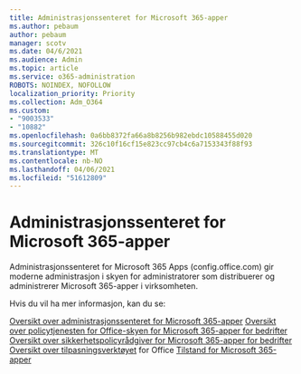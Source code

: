 ```yaml
---
title: Administrasjonssenteret for Microsoft 365-apper
ms.author: pebaum
author: pebaum
manager: scotv
ms.date: 04/6/2021
ms.audience: Admin
ms.topic: article
ms.service: o365-administration
ROBOTS: NOINDEX, NOFOLLOW
localization_priority: Priority
ms.collection: Adm_O364
ms.custom:
- "9003533"
- "10882"
ms.openlocfilehash: 0a6bb8372fa66a8b8256b982ebdc10588455d020
ms.sourcegitcommit: 326c10f16cf15e823cc97cb4c6a7153343f88f93
ms.translationtype: MT
ms.contentlocale: nb-NO
ms.lasthandoff: 04/06/2021
ms.locfileid: "51612809"
---
```

# <a name="microsoft-365-apps-admin-center"></a>Administrasjonssenteret for Microsoft 365-apper

Administrasjonssenteret for Microsoft 365 Apps (config.office.com) gir moderne administrasjon i skyen for administratorer som distribuerer og administrerer Microsoft 365-apper i virksomheten. 

Hvis du vil ha mer informasjon, kan du se:

[Oversikt over administrasjonssenteret for Microsoft 365-apper](https://docs.microsoft.com/deployoffice/admincenter/overview) 
 [Oversikt over policytjenesten for Office-skyen for Microsoft 365-apper for bedrifter](https://docs.microsoft.com/deployoffice/overview-office-cloud-policy-service) 
 [Oversikt over sikkerhetspolicyrådgiver for Microsoft 365-apper for bedrifter](https://docs.microsoft.com/deployoffice/overview-of-security-policy-advisor) 
 [Oversikt over tilpasningsverktøyet](https://docs.microsoft.com/deployoffice/overview-of-the-office-customization-tool-for-click-to-run) 
 for Office [Tilstand for Microsoft 365-apper](https://docs.microsoft.com/deployoffice/admincenter/microsoft-365-apps-health)